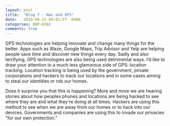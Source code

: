 ```yaml
---
layout: post
title:  "Blog 7 - Nav and GPS"
date:   2019-09-12 09:03:57 -0400
categories: ENP-0162
comments: true
---
```

GPS technologies are helping innovate and change many things for the better. Apps
such as Waze, Google Maps, Trip Advisor and Yelp are helping people save time and
discover new things every day.  Sadly and also terrifying, GPS technologies are also
being used detrimental ways.  I’d like to draw your attention to a much less
glamorous side of GPS: location tracking. Location tracking is being used by the
government, private corporations and hackers to track our locations and in some cases
aiming to steal our identities or rob our homes.

Does it surprise you that this is happening? More and more we are hearing stories
about how peoples phones and locations are being hacked to see where they are
and what they're doing at all times. Hackers are using this method to see when we
are away from our homes or to hack into our devices.  Governments and companies
are using this to invade our privacies "for our own protection."
